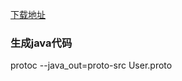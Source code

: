 [下载地址](https://github.com/google/protobuf/releases/tag/v3.2.0)
### 生成java代码
protoc --java_out=proto-src User.proto